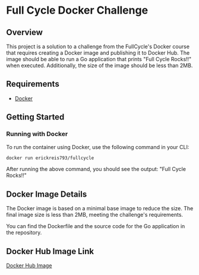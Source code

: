 # Full Cycle Docker Challenge

## Overview

This project is a solution to a challenge from the FullCycle's Docker course that requires creating a Docker image and publishing it to Docker Hub.
The image should be able to run a Go application that prints "Full Cycle Rocks!!" when executed. Additionally, the size of the image should be less than 2MB.

## Requirements

- [Docker](https://www.docker.com/)

## Getting Started

### Running with Docker

To run the container using Docker, use the following command in your CLI:

```sh
docker run erickreis793/fullcycle
```

After running the above command, you should see the output: "Full Cycle Rocks!!"

## Docker Image Details

The Docker image is based on a minimal base image to reduce the size. The final image size is less than 2MB, meeting the challenge's requirements.

You can find the Dockerfile and the source code for the Go application in the repository.

## Docker Hub Image Link

[Docker Hub Image](https://hub.docker.com/r/erickreis793/fullcycle)
